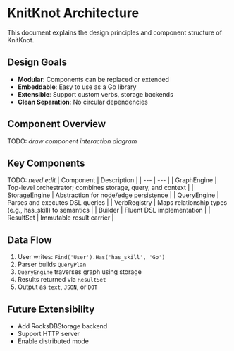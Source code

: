 # KnitKnot Architecture

This document explains the design principles and component structure of KnitKnot.

## Design Goals
- **Modular**: Components can be replaced or extended
- **Embeddable**: Easy to use as a Go library
- **Extensible**: Support custom verbs, storage backends
- **Clean Separation**: No circular dependencies

## Component Overview

TODO: *draw component interaction diagram*

## Key Components
TODO: *need edit*
| Component | Description |
| --- | --- |
| GraphEngine | Top-level orchestrator; combines storage, query, and context |
| StorageEngine | Abstraction for node/edge persistence |
| QueryEngine | Parses and executes DSL queries |
| VerbRegistry | Maps relationship types (e.g., has_skill) to semantics |
| Builder | Fluent DSL implementation |
| ResultSet | Immutable result carrier |

## Data Flow 
1. User writes: `Find('User').Has('has_skill', 'Go')`
2. Parser builds `QueryPlan`
3. `QueryEngine` traverses graph using storage
4. Results returned via `ResultSet`
5. Output as `text`, `JSON`, or `DOT`
     

## Future Extensibility 
- Add RocksDBStorage backend
- Support HTTP server
- Enable distributed mode
     